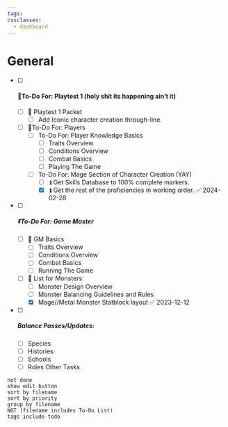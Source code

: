 ```yaml
---
tags: 
cssclasses:
  - dashboard
---
```

 # General

- [ ] #### 🔺To-Do For: Playtest 1 (holy shit its happening ain’t it) 
	- [ ] 🔺 Playtest 1 Packet
		- [ ] Add Iconic character creation through-line.
	- [ ] 🔺To-Do For: Players
		- [ ] To-Do For: Player Knowledge Basics
			- [ ] Traits Overview
			- [ ] Conditions Overview
			- [ ] Combat Basics
			- [ ] Playing The Game
		- [ ]  To-Do For: Mage Section of Character Creation (YAY)
			- [ ]  ⏫  Get Skills Database to 100% complete markers.
			- [x] ⏫  Get the rest of the proficiencies in working order. ✅ 2024-02-28

- [ ] ##### ⏬To-Do For: Game Master 
	- [ ] 🔼 GM Basics
		- [ ] Traits Overview
		- [ ] Conditions Overview
		- [ ] Combat Basics
		- [ ] Running The Game
	- [ ] 🔼 List for Monsters:
		- [ ] Monster Design Overview
		- [ ] Monster Balancing Guidelines and Rules
		- [x] Mage//Metal Monster Statblock layout ✅ 2023-12-12

- [ ] #####  Balance Passes/Updates:
	- [ ] Species
	- [ ] Histories
	- [ ] Schools
	- [ ] Roles
 Other Tasks
```tasks
not done
show edit button
sort by filename
sort by priority
group by filename
NOT (filename includes To-Do List)
tags include todo
```
